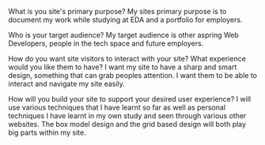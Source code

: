 What is you site's primary purpose?
My sites primary purpose is to document my work while studying at EDA and a portfolio for employers.

Who is your target audience?
My target audience is other aspring Web Developers, people in the tech space and future employers.

How do you want site visitors to interact with your site? What experience would you like them to have?
I want my site to have a sharp and smart design, something that can grab peoples attention. I want them to be able to
interact and navigate my site easily.

How will you build your site to support your desired user experience?
I will use various techniques that I have learnt so far as well as personal techniques I have learnt in my own study and
seen through various other websites. The box model design and the grid based design will both play big parts within my site.